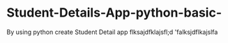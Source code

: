 # Student-Details-App-python-basic-
By using python create Student Detail app
flksajdfklajsfl;d
'falksjdflkajslfa
